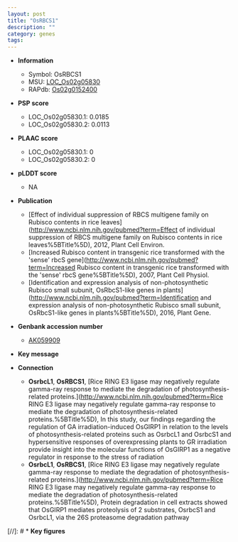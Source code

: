 ```yaml
---
layout: post
title: "OsRBCS1"
description: ""
category: genes
tags: 
---
```


* **Information**  
    + Symbol: OsRBCS1  
    + MSU: [LOC_Os02g05830](http://rice.plantbiology.msu.edu/cgi-bin/ORF_infopage.cgi?orf=LOC_Os02g05830)  
    + RAPdb: [Os02g0152400](http://rapdb.dna.affrc.go.jp/viewer/gbrowse_details/irgsp1?name=Os02g0152400)  

* **PSP score**  
    + LOC_Os02g05830.1: 0.0185 
    + LOC_Os02g05830.2: 0.0113 

* **PLAAC score**  
    + LOC_Os02g05830.1: 0 
    + LOC_Os02g05830.2: 0 

* **pLDDT score**
    + NA


* **Publication**  
    + [Effect of individual suppression of RBCS multigene family on Rubisco contents in rice leaves](http://www.ncbi.nlm.nih.gov/pubmed?term=Effect of individual suppression of RBCS multigene family on Rubisco contents in rice leaves%5BTitle%5D), 2012, Plant Cell Environ.
    + [Increased Rubisco content in transgenic rice transformed with the 'sense' rbcS gene](http://www.ncbi.nlm.nih.gov/pubmed?term=Increased Rubisco content in transgenic rice transformed with the 'sense' rbcS gene%5BTitle%5D), 2007, Plant Cell Physiol.
    + [Identification and expression analysis of non-photosynthetic Rubisco small subunit, OsRbcS1-like genes in plants](http://www.ncbi.nlm.nih.gov/pubmed?term=Identification and expression analysis of non-photosynthetic Rubisco small subunit, OsRbcS1-like genes in plants%5BTitle%5D), 2016, Plant Gene.

* **Genbank accession number**  
    + [AK059909](http://www.ncbi.nlm.nih.gov/nuccore/AK059909)

* **Key message**  

* **Connection**  
    + __OsrbcL1__, __OsRBCS1__, [Rice RING E3 ligase may negatively regulate gamma-ray response to mediate the degradation of photosynthesis-related proteins.](http://www.ncbi.nlm.nih.gov/pubmed?term=Rice RING E3 ligase may negatively regulate gamma-ray response to mediate the degradation of photosynthesis-related proteins.%5BTitle%5D), In this study, our findings regarding the regulation of GA irradiation-induced OsGIRP1 in relation to the levels of photosynthesis-related proteins such as OsrbcL1 and OsrbcS1 and hypersensitive responses of overexpressing plants to GR irradiation provide insight into the molecular functions of OsGIRP1 as a negative regulator in response to the stress of radiation
    + __OsrbcL1__, __OsRBCS1__, [Rice RING E3 ligase may negatively regulate gamma-ray response to mediate the degradation of photosynthesis-related proteins.](http://www.ncbi.nlm.nih.gov/pubmed?term=Rice RING E3 ligase may negatively regulate gamma-ray response to mediate the degradation of photosynthesis-related proteins.%5BTitle%5D), Protein degradation in cell extracts showed that OsGIRP1 mediates proteolysis of 2 substrates, OsrbcS1 and OsrbcL1, via the 26S proteasome degradation pathway

[//]: # * **Key figures**  


